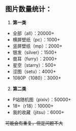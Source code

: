 ## 图片数量统计：

1. **第一类**

- 全部（all）：20000+
- 横屏壁纸（pc）：1000+
- 竖屏壁纸（mp）：2000+
- 银发（silver）：1500+
- 兽耳（furry）：2000+
- 星空（starry）：500+
- 涩图（setu）：4000+
- 1080P（1080）：3000+

2. **第二类**

- P站随机图（pixiv）：50000+
- 18+（r18）：10000+
- 我的收藏（jitsu）：6000+

~~可能会有重复，但是问题不大~~
